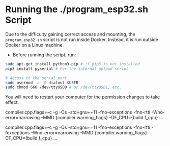 # Running the ./program_esp32.sh Script

Due to the difficulty gaining correct access and mounting, the `program_esp32.sh` script is not run inside Docker. Instead, it is run outside Docker on a Linux machine.


* Before running the script, run:

```bash
sudo apt-get install python3-pip # if pip3 is not installed
pip3 install pyserial # For the internal upload script

# Access to the serial port
sudo usermod -a -G dialout $USER
sudo chmod 666 /dev/ttyUSB0 # or /dev/ttyUSB1, etc.
```

You will need to restart your computer for the permission changes to take effect.



compiler.cpp.flags=-c -g -Os -std=gnu++11 -fno-exceptions -fno-rtti -Wno-error=narrowing -MMD {compiler.warning_flags} -DF_CPU={build.f_cpu} ...


compiler.cpp.flags=-c -g -Os -std=gnu++11 -fno-exceptions -fno-rtti -fexceptions -Wno-error=narrowing -MMD {compiler.warning_flags} -DF_CPU={build.f_cpu} ...
